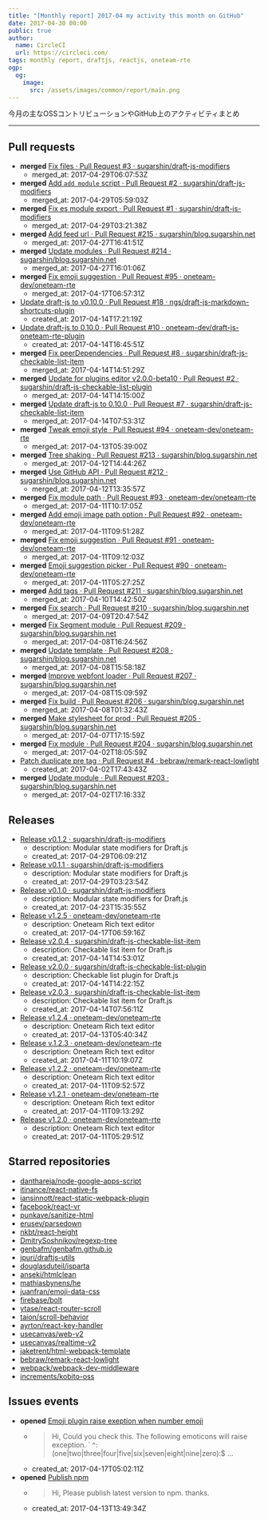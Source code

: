 ```yaml
---
title: "[Monthly report] 2017-04 my activity this month on GitHub"
date: 2017-04-30 00:00
public: true
author:
  name: CircleCI
  url: https://circleci.com/
tags: monthly report, draftjs, reactjs, oneteam-rte
ogp:
  og:
    image:
      src: /assets/images/common/report/main.png
---
```


今月の主なOSSコントリビューションやGitHub上のアクティビティまとめ

***

## Pull requests

- **merged** [Fix files · Pull Request #3 · sugarshin/draft-js-modifiers](https://github.com/sugarshin/draft-js-modifiers/pull/3)
  - merged_at: 2017-04-29T06:07:53Z
- **merged** [Add `add module` script · Pull Request #2 · sugarshin/draft-js-modifiers](https://github.com/sugarshin/draft-js-modifiers/pull/2)
  - merged_at: 2017-04-29T05:59:03Z
- **merged** [Fix es module export · Pull Request #1 · sugarshin/draft-js-modifiers](https://github.com/sugarshin/draft-js-modifiers/pull/1)
  - merged_at: 2017-04-29T03:21:38Z
- **merged** [Add feed url · Pull Request #215 · sugarshin/blog.sugarshin.net](https://github.com/sugarshin/blog.sugarshin.net/pull/215)
  - merged_at: 2017-04-27T16:41:51Z
- **merged** [Update modules · Pull Request #214 · sugarshin/blog.sugarshin.net](https://github.com/sugarshin/blog.sugarshin.net/pull/214)
  - merged_at: 2017-04-27T16:01:06Z
- **merged** [Fix emoji suggestion · Pull Request #95 · oneteam-dev/oneteam-rte](https://github.com/oneteam-dev/oneteam-rte/pull/95)
  - merged_at: 2017-04-17T06:57:31Z
- [Update draft-js to v0.10.0 · Pull Request #18 · ngs/draft-js-markdown-shortcuts-plugin](https://github.com/ngs/draft-js-markdown-shortcuts-plugin/pull/18)
  - created_at: 2017-04-14T17:21:19Z
- [Update draft-js to 0.10.0 · Pull Request #10 · oneteam-dev/draft-js-oneteam-rte-plugin](https://github.com/oneteam-dev/draft-js-oneteam-rte-plugin/pull/10)
  - created_at: 2017-04-14T16:45:51Z
- **merged** [Fix peerDependencies · Pull Request #8 · sugarshin/draft-js-checkable-list-item](https://github.com/sugarshin/draft-js-checkable-list-item/pull/8)
  - merged_at: 2017-04-14T14:51:29Z
- **merged** [Update for plugins editor v2.0.0-beta10 · Pull Request #2 · sugarshin/draft-js-checkable-list-plugin](https://github.com/sugarshin/draft-js-checkable-list-plugin/pull/2)
  - merged_at: 2017-04-14T14:15:00Z
- **merged** [Update draft-js to 0.10.0 · Pull Request #7 · sugarshin/draft-js-checkable-list-item](https://github.com/sugarshin/draft-js-checkable-list-item/pull/7)
  - merged_at: 2017-04-14T07:53:31Z
- **merged** [Tweak emoji style · Pull Request #94 · oneteam-dev/oneteam-rte](https://github.com/oneteam-dev/oneteam-rte/pull/94)
  - merged_at: 2017-04-13T05:39:00Z
- **merged** [Tree shaking · Pull Request #213 · sugarshin/blog.sugarshin.net](https://github.com/sugarshin/blog.sugarshin.net/pull/213)
  - merged_at: 2017-04-12T14:44:26Z
- **merged** [Use GitHub API · Pull Request #212 · sugarshin/blog.sugarshin.net](https://github.com/sugarshin/blog.sugarshin.net/pull/212)
  - merged_at: 2017-04-12T13:35:57Z
- **merged** [Fix module path · Pull Request #93 · oneteam-dev/oneteam-rte](https://github.com/oneteam-dev/oneteam-rte/pull/93)
  - merged_at: 2017-04-11T10:17:05Z
- **merged** [Add emoji image path option · Pull Request #92 · oneteam-dev/oneteam-rte](https://github.com/oneteam-dev/oneteam-rte/pull/92)
  - merged_at: 2017-04-11T09:51:28Z
- **merged** [Fix emoji suggestion · Pull Request #91 · oneteam-dev/oneteam-rte](https://github.com/oneteam-dev/oneteam-rte/pull/91)
  - merged_at: 2017-04-11T09:12:03Z
- **merged** [Emoji suggestion picker · Pull Request #90 · oneteam-dev/oneteam-rte](https://github.com/oneteam-dev/oneteam-rte/pull/90)
  - merged_at: 2017-04-11T05:27:25Z
- **merged** [Add tags · Pull Request #211 · sugarshin/blog.sugarshin.net](https://github.com/sugarshin/blog.sugarshin.net/pull/211)
  - merged_at: 2017-04-10T14:42:50Z
- **merged** [Fix search · Pull Request #210 · sugarshin/blog.sugarshin.net](https://github.com/sugarshin/blog.sugarshin.net/pull/210)
  - merged_at: 2017-04-09T20:47:54Z
- **merged** [Fix Segment module · Pull Request #209 · sugarshin/blog.sugarshin.net](https://github.com/sugarshin/blog.sugarshin.net/pull/209)
  - merged_at: 2017-04-08T16:24:56Z
- **merged** [Update template · Pull Request #208 · sugarshin/blog.sugarshin.net](https://github.com/sugarshin/blog.sugarshin.net/pull/208)
  - merged_at: 2017-04-08T15:58:18Z
- **merged** [Improve webfont loader · Pull Request #207 · sugarshin/blog.sugarshin.net](https://github.com/sugarshin/blog.sugarshin.net/pull/207)
  - merged_at: 2017-04-08T15:09:59Z
- **merged** [Fix build · Pull Request #206 · sugarshin/blog.sugarshin.net](https://github.com/sugarshin/blog.sugarshin.net/pull/206)
  - merged_at: 2017-04-08T01:32:43Z
- **merged** [Make stylesheet for prod · Pull Request #205 · sugarshin/blog.sugarshin.net](https://github.com/sugarshin/blog.sugarshin.net/pull/205)
  - merged_at: 2017-04-07T17:15:59Z
- **merged** [Fix module · Pull Request #204 · sugarshin/blog.sugarshin.net](https://github.com/sugarshin/blog.sugarshin.net/pull/204)
  - merged_at: 2017-04-02T18:05:59Z
- [Patch duplicate pre tag · Pull Request #4 · bebraw/remark-react-lowlight](https://github.com/bebraw/remark-react-lowlight/pull/4)
  - created_at: 2017-04-02T17:43:43Z
- **merged** [Update module · Pull Request #203 · sugarshin/blog.sugarshin.net](https://github.com/sugarshin/blog.sugarshin.net/pull/203)
  - merged_at: 2017-04-02T17:16:33Z

## Releases

- [Release v0.1.2 · sugarshin/draft-js-modifiers](https://github.com/sugarshin/draft-js-modifiers/releases/tag/v0.1.2)
  - description: Modular state modifiers for Draft.js
  - created_at: 2017-04-29T06:09:21Z
- [Release v0.1.1 · sugarshin/draft-js-modifiers](https://github.com/sugarshin/draft-js-modifiers/releases/tag/v0.1.1)
  - description: Modular state modifiers for Draft.js
  - created_at: 2017-04-29T03:23:54Z
- [Release v0.1.0 · sugarshin/draft-js-modifiers](https://github.com/sugarshin/draft-js-modifiers/releases/tag/v0.1.0)
  - description: Modular state modifiers for Draft.js
  - created_at: 2017-04-23T15:35:55Z
- [Release v1.2.5 · oneteam-dev/oneteam-rte](https://github.com/oneteam-dev/oneteam-rte/releases/tag/v1.2.5)
  - description: Oneteam Rich text editor
  - created_at: 2017-04-17T06:59:16Z
- [Release v2.0.4 · sugarshin/draft-js-checkable-list-item](https://github.com/sugarshin/draft-js-checkable-list-item/releases/tag/v2.0.4)
  - description: Checkable list item for Draft.js
  - created_at: 2017-04-14T14:53:01Z
- [Release v2.0.0 · sugarshin/draft-js-checkable-list-plugin](https://github.com/sugarshin/draft-js-checkable-list-plugin/releases/tag/v2.0.0)
  - description: Checkable list plugin for Draft.js
  - created_at: 2017-04-14T14:22:15Z
- [Release v2.0.3 · sugarshin/draft-js-checkable-list-item](https://github.com/sugarshin/draft-js-checkable-list-item/releases/tag/v2.0.3)
  - description: Checkable list item for Draft.js
  - created_at: 2017-04-14T07:56:11Z
- [Release v1.2.4 · oneteam-dev/oneteam-rte](https://github.com/oneteam-dev/oneteam-rte/releases/tag/v1.2.4)
  - description: Oneteam Rich text editor
  - created_at: 2017-04-13T05:40:34Z
- [Release v.1.2.3 · oneteam-dev/oneteam-rte](https://github.com/oneteam-dev/oneteam-rte/releases/tag/v.1.2.3)
  - description: Oneteam Rich text editor
  - created_at: 2017-04-11T10:19:07Z
- [Release v1.2.2 · oneteam-dev/oneteam-rte](https://github.com/oneteam-dev/oneteam-rte/releases/tag/v1.2.2)
  - description: Oneteam Rich text editor
  - created_at: 2017-04-11T09:52:57Z
- [Release v1.2.1 · oneteam-dev/oneteam-rte](https://github.com/oneteam-dev/oneteam-rte/releases/tag/v1.2.1)
  - description: Oneteam Rich text editor
  - created_at: 2017-04-11T09:13:29Z
- [Release v1.2.0 · oneteam-dev/oneteam-rte](https://github.com/oneteam-dev/oneteam-rte/releases/tag/v1.2.0)
  - description: Oneteam Rich text editor
  - created_at: 2017-04-11T05:29:51Z

## Starred repositories

- [danthareja/node-google-apps-script](https://github.com/danthareja/node-google-apps-script)
- [itinance/react-native-fs](https://github.com/itinance/react-native-fs)
- [iansinnott/react-static-webpack-plugin](https://github.com/iansinnott/react-static-webpack-plugin)
- [facebook/react-vr](https://github.com/facebook/react-vr)
- [punkave/sanitize-html](https://github.com/punkave/sanitize-html)
- [erusev/parsedown](https://github.com/erusev/parsedown)
- [nkbt/react-height](https://github.com/nkbt/react-height)
- [DmitrySoshnikov/regexp-tree](https://github.com/DmitrySoshnikov/regexp-tree)
- [genbafm/genbafm.github.io](https://github.com/genbafm/genbafm.github.io)
- [jpuri/draftjs-utils](https://github.com/jpuri/draftjs-utils)
- [douglasduteil/isparta](https://github.com/douglasduteil/isparta)
- [anseki/htmlclean](https://github.com/anseki/htmlclean)
- [mathiasbynens/he](https://github.com/mathiasbynens/he)
- [juanfran/emoji-data-css](https://github.com/juanfran/emoji-data-css)
- [firebase/bolt](https://github.com/firebase/bolt)
- [ytase/react-router-scroll](https://github.com/ytase/react-router-scroll)
- [taion/scroll-behavior](https://github.com/taion/scroll-behavior)
- [ayrton/react-key-handler](https://github.com/ayrton/react-key-handler)
- [usecanvas/web-v2](https://github.com/usecanvas/web-v2)
- [usecanvas/realtime-v2](https://github.com/usecanvas/realtime-v2)
- [jaketrent/html-webpack-template](https://github.com/jaketrent/html-webpack-template)
- [bebraw/remark-react-lowlight](https://github.com/bebraw/remark-react-lowlight)
- [webpack/webpack-dev-middleware](https://github.com/webpack/webpack-dev-middleware)
- [increments/kobito-oss](https://github.com/increments/kobito-oss)

## Issues events

- **opened** [Emoji plugin raise exeption when number emoji](https://github.com/draft-js-plugins/draft-js-plugins/issues/717)
  - > Hi,    Could you check this. The following emoticons will raise exception.    `  ^:(one|two|three|four|five|six|seven|eight|nine|zero):$ ...
  - created_at: 2017-04-17T05:02:11Z
- **opened** [Publish npm](https://github.com/iamcal/emoji-data/issues/84)
  - > Hi,    Please publish latest version to npm. thanks.
  - created_at: 2017-04-13T13:49:34Z
